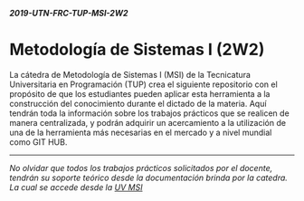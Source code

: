 _**2019-UTN-FRC-TUP-MSI-2W2**_
# Metodología de Sistemas I (2W2)
La cátedra de Metodología de Sistemas I (MSI) de la Tecnicatura Universitaria en Programación (TUP) crea el siguiente repositorio con el propósito de que los estudiantes pueden aplicar esta herramienta a la construcción del conocimiento durante el dictado de la materia. Aquí tendrán toda la información sobre los trabajos prácticos que se realicen de manera centralizada, y podrán adquirir un acercamiento a la utilización de una de la herramienta más necesarias en el mercado y a nivel mundial como GIT HUB.

---

_No olvidar que todos los trabajos prácticos solicitados por el docente, tendrán su soporte teórico desde la documentación brinda por la catedra. La cual se accede desde la [UV MSI](https://uv.frc.utn.edu.ar/course/view.php?id=188)_
